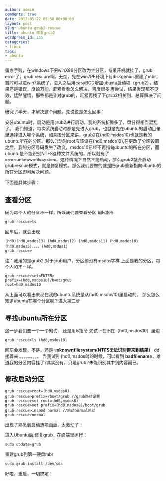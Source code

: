 ```yaml
---
author: admin
comments: true
date: 2012-05-22 05:58:00+00:00
layout: post
slug: ubuntu-grub2-rescue
title: ubuntu 修复grub2
wordpress_id: 155
categories:
- linux
tags:
- ubuntu
---
```


蛋疼手贱，在windows下把winX86分区改为主分区，结果开机就挂了，grub error了，grub rescure啊，无奈，先在win7PE环境下用diskgenius重建了mbr，暂时可以进win7系统了，进入之后用easyBCD增加ubuntu启动项（grub2），结果还是错误。度娘万能，赶紧看看怎么解决。百度很多,再尝试，结果发现都不见效，猛然醒悟，那些都是针对grub的，赶紧再找了下grub2相关到，总算解决了问题。

研究了半天，才解决这个问题。先说说是怎么回事：

安装ubuntu时，启动是用grub2进行启动。我的系统折腾多了，盘分得相当混乱了。 我们知道，每次系统启动时都是先进入grub，也就是先在ubuntu的启动目录里选择进入哪个系统，如果按分区来讲，grub2在(hd0,msdos10)也就是我的ubuntu所在的分区。那么启动时root应该设在(hd0,msdos10),在更改了分区设置之后，我的分区号码发生了改变，msdos10已经不再指向ubuntu的所在分区，而ubuntu是不能识别NTFS这种文件系统的，所以就有了error:unknownfilesystem，这种情况下自然不能启动，那么grub2就会启动grubrescue模式，就是修复模式。那么我们要做的就是把grub重新指向ubuntu的所在分区即可解决问题。

下面是具体步骤：

## 查看分区

因为每个人的分区不一样，所以我们要查看分区,用ls指令

    
    grub rescue>ls


回车后，就会出现

    
    (hd0)(hd0,msdos13) (hd0,msdos12) (hd0,msdos11) (hd0,msdos10)(hd0,msdos5).。。。(hd0,msdos1)
    grub rescue>


注：我用的是grub2,对于grub用户，分区前没有msdos字样
上面是我的分区，每个人的不一样。

    
    grub rescue>set<ENTER>
    prefix=(hd0,msdos10)/boot/grub
    root=hd0,msdos10


从上面可以看出来现在我的ubuntu系统是从(hd0,msdos10)里启动的。
那么怎么知道ubuntu在哪个分区呢？进入第二步

## 寻找ubuntu所在分区 

这一步我们要一个一个的试，
还是用ls指令
先试下在不在（hd0,msdos10）里边

    
    grub rescue>ls (hd0,msdos10)


回车会发现，不是，还是 **unknownfilesystem(NTFS无法识别带来到结果）**
dd接着来
。。。。。。。。。
当我试到
(hd0,msdos8)的时候，可以看到 **badfilename**，难道我的分区内容挂了?其实没有，只是grub2未能识别其中到内容而已。

## 修改启动分区

    
    grub rescue>root=(hd0,msdos8)
    grub rescue>prefix=/boot/grub //grub路径设置
    grub rescue>set root=(hd0,msdos8)
    grub rescue>set prefix=(hd0,msdos8)/boot/grub
    grub rescue>insmod normal //启动normal启动
    grub rescue>normal


出现了熟悉到启动选项画面，太激动了！

进入Ubuntu后,修复grub，在终端里运行：

    
    sudo update-grub


重建grub到第一硬盘mbr

    
    sudo grub-install /dev/sda


好啦，重启，一切搞定！


